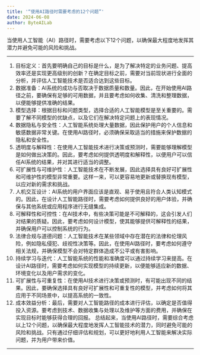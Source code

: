 ```yaml
---
title: '“使用AI路径时需要考虑的12个问题”'
date: 2024-06-08
author: ByteAILab
---
```


当使用人工智能（AI）路径时，需要考虑以下12个问题，以确保最大程度地发挥其潜力并避免可能的风险和挑战。


---
1. 目标定义：首先要明确自己的目标是什么，是为了解决特定的业务问题、提高效率还是实现更高级别的创新？在确定目标之前，需要对当前现状进行全面的分析，并评估人工智能技术是否适合达到这些目标。
2. 数据准备：AI系统的成功与否取决于数据质量和数量。因此，在开始使用AI路径之前，要确保有足够的可用数据，并且要考虑如何收集、清洗和整理数据，以便能够提供准确的结果。
3. 模型选择：根据目标和问题类型，选择合适的人工智能模型是至关重要的。需要了解不同模型的优缺点，以及它们在解决特定问题上的表现情况。
4. 数据隐私与安全性：人工智能系统处理大量数据，因此保护用户的个人信息和敏感数据非常关键。在使用AI路径时，必须确保采取适当的措施来保护数据的隐私和安全性。
5. 透明度与解释性：在使用人工智能技术进行决策或预测时，需要能够理解模型是如何做出决策的。因此，要考虑如何提供透明度和解释性，以便用户可以信任AI系统的结果，并对其进行适当的调整。
6. 可扩展性与可维护性：人工智能技术在不断发展，因此选择具有良好可扩展性和可维护性的模型非常重要。这样一来，可以更容易地更新或替换现有模型，以应对新的需求和挑战。
7. 人机交互设计：AI系统的用户界面应该是直观、易于使用且符合人类认知模式的。因此，在设计人工智能路径时，需要考虑如何提供良好的用户体验，并确保与其他系统或应用程序进行无缝集成。
8. 可解释性和可控性：在AI技术中，有些决策可能是不可解释的，这会引发人们对结果的质疑。因此，要考虑如何设计模型，使其能够提供可解释性的结果，并确保用户可以控制系统的行为。
9. 法律合规与道德问题：人工智能技术在某些领域中存在潜在的法律和伦理风险，例如隐私侵犯、歧视性决策等。因此，在使用AI路径时，要考虑如何遵守相关法规，并确保模型不会对特定群体造成不公平或有害影响。
10. 持续学习与迭代：人工智能系统的性能和准确度可以通过持续学习来提高。在设计AI路径时，需要考虑如何实现模型的持续更新，以便能够适应新的数据、环境变化以及用户需求的变化。
11. 可扩展性与可重复性：在使用AI技术进行决策或预测时，有可能出现不同的结果。因此，要确保选择具有良好可扩展性和可重复性的模型，并考虑如何将其应用于不同场景中，以提高系统的一致性。
12. 成本效益分析：最后，需要对人工智能路径的成本进行评估，以确定是否值得投入资源。要考虑到技术、数据收集与处理以及维护等方面的费用，并确保在实现目标时能够获得合理的回报。
总结起来，当使用AI路径时，需要综合考虑以上12个问题，以确保最大程度地发挥人工智能技术的潜力，同时避免可能的风险和挑战。只有通过仔细评估和规划，可以更好地利用人工智能来解决实际问题，并为用户带来价值。
---

